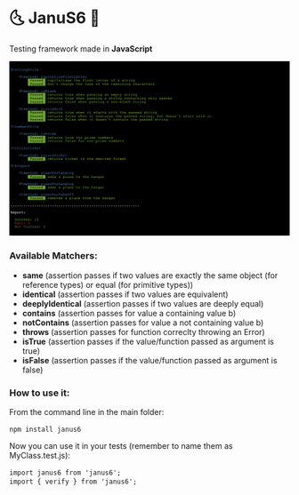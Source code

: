 # 🌜 JanuS6  🌛

Testing framework made in <b>JavaScript</b>

![Alt text](/screenshot.png?raw=true "Janus Testing Framework")

### Available Matchers:

- <b>same</b> (assertion passes if two values are exactly the same object (for reference types) or equal (for primitive types))
- <b>identical</b> (assertion passes if two values are equivalent)
- <b>deeplyIdentical</b> (assertion passes if two values are deeply equal)
- <b>contains</b> (assertion passes for value a containing value b)
- <b>notContains</b> (assertion passes for value a not containing value b)
- <b>throws</b> (assertion passes for function correclty throwing an Error)
- <b>isTrue</b> (assertion passes if the value/function passed as argument is true)
- <b>isFalse</b> (assertion passes if the value/function passed as argument is false)

### How to use it:

From the command line in the main folder:
```
npm install janus6
```

Now you can use it in your tests (remember to name them as MyClass.test.js):
```
import janus6 from 'janus6';
import { verify } from 'janus6';
```


